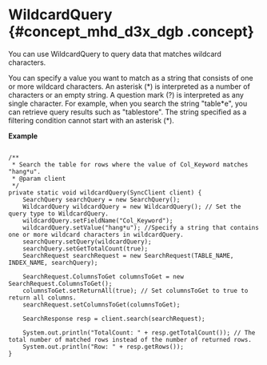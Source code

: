 # WildcardQuery {#concept_mhd_d3x_dgb .concept}

You can use WildcardQuery to query data that matches wildcard characters.

You can specify a value you want to match as a string that consists of one or more wildcard characters. An asterisk \(\*\) is interpreted as a number of characters or an empty string. A question mark \(?\) is interpreted as any single character. For example, when you search the string "table\*e", you can retrieve query results such as "tablestore". The string specified as a filtering condition cannot start with an asterisk \(\*\).

**Example**

```

/**
 * Search the table for rows where the value of Col_Keyword matches "hang*u".
 * @param client
 */
private static void wildcardQuery(SyncClient client) {
    SearchQuery searchQuery = new SearchQuery();
    WildcardQuery wildcardQuery = new WildcardQuery(); // Set the query type to WildcardQuery.
    wildcardQuery.setFieldName("Col_Keyword");
    wildcardQuery.setValue("hang*u"); //Specify a string that contains one or more wildcard characters in wildcardQuery.
    searchQuery.setQuery(wildcardQuery);
    searchQuery.setGetTotalCount(true);
    SearchRequest searchRequest = new SearchRequest(TABLE_NAME, INDEX_NAME, searchQuery);

    SearchRequest.ColumnsToGet columnsToGet = new SearchRequest.ColumnsToGet();
    columnsToGet.setReturnAll(true); // Set columnsToGet to true to return all columns.
    searchRequest.setColumnsToGet(columnsToGet);

    SearchResponse resp = client.search(searchRequest);

    System.out.println("TotalCount: " + resp.getTotalCount()); // The total number of matched rows instead of the number of returned rows.
    System.out.println("Row: " + resp.getRows());
}
```

